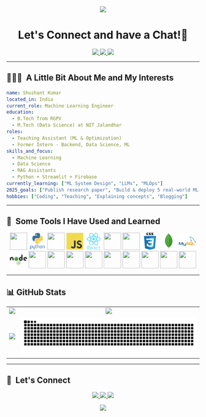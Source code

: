 <p align="center">
  <img src="https://capsule-render.vercel.app/api?type=waving&color=gradient:0d1117,2b213a&text=Hello!&textColor=e94560&height=100&section=header"/>
</p>

<h1 align="center">
  Let's Connect and have a Chat!💬
</h1>

<p align="center">
<a href="https://shushant-k1.github.io/portfolio/">
  <img height="50" src="https://user-images.githubusercontent.com/46517096/166972883-f5f1d88c-0246-4374-88ac-ded0f2cf0699.png"/>
</a>
<a href="https://www.linkedin.com/in/shushant-k1/">
  <img height="50" src="https://user-images.githubusercontent.com/46517096/166973395-19676cd8-f8ec-4abf-83ff-da8243505b82.png"/>
</a>
<a href="mailto:shushantk.ds.24@nitj.ac.in">
  <img height="50" src="https://user-images.githubusercontent.com/46517096/166973962-d05d145a-b6a0-4643-bd3d-5ac845679367.png"/>
</a>
</p>

---

## 👨🏻‍💻 &nbsp;A Little Bit About Me and My Interests

```yaml
name: Shushant Kumar
located_in: India
current_role: Machine Learning Engineer
education:
  - B.Tech from RGPV
  - M.Tech (Data Science) at NIT Jalandhar
roles:
  - Teaching Assistant (ML & Optimization)
  - Former Intern - Backend, Data Science, ML
skills_and_focus:
  - Machine Learning
  - Data Science
  - RAG Assistants
  - Python + Streamlit + Firebase
currently_learning: ["ML System Design", "LLMs", "MLOps"]
2025_goals: ["Publish research paper", "Build & deploy 5 real-world ML apps"]
hobbies: ["Coding", "Teaching", "Explaining concepts", "Blogging"]
```

---

## 🚀 &nbsp;Some Tools I Have Used and Learned
<p align="center">
<img src="https://cdn.jsdelivr.net/gh/devicons/devicon/icons/vscode/vscode-original.svg" width="45" height="45"/>
<img src="https://raw.githubusercontent.com/devicons/devicon/master/icons/python/python-original-wordmark.svg" width="45" height="45"/>
<img src="https://cdn.jsdelivr.net/gh/devicons/devicon/icons/cplusplus/cplusplus-original.svg" width="45" height="45"/>
<img src="https://raw.githubusercontent.com/devicons/devicon/master/icons/javascript/javascript-original.svg" width="45" height="45" />
<img src="https://raw.githubusercontent.com/devicons/devicon/master/icons/react/react-original-wordmark.svg" width="45" height="45" />
<img src="https://cdn.jsdelivr.net/gh/devicons/devicon/icons/html5/html5-original.svg" width="45" height="45"/>
<img src="https://cdn.jsdelivr.net/gh/devicons/devicon@latest/icons/bootstrap/bootstrap-original-wordmark.svg" width="45" height="45" />
<img src="https://raw.githubusercontent.com/devicons/devicon/master/icons/css3/css3-original-wordmark.svg" width="45" height="45" />
<img src="https://raw.githubusercontent.com/devicons/devicon/master/icons/mongodb/mongodb-original.svg" width="45" height="45" />
<img src="https://raw.githubusercontent.com/devicons/devicon/master/icons/mysql/mysql-original-wordmark.svg" width="45" height="45" />
<img src="https://raw.githubusercontent.com/devicons/devicon/master/icons/nodejs/nodejs-original-wordmark.svg" width="45" height="45" />
<img src="https://cdn.jsdelivr.net/gh/devicons/devicon/icons/docker/docker-original.svg" width="45" height="45"/>
<img src="https://cdn.jsdelivr.net/gh/devicons/devicon/icons/kubernetes/kubernetes-plain.svg" width="45" height="45"/>
<img src="https://cdn.jsdelivr.net/gh/devicons/devicon/icons/amazonwebservices/amazonwebservices-plain-wordmark.svg" width="45" height="45"/>
<img src="https://cdn.jsdelivr.net/gh/devicons/devicon/icons/linux/linux-original.svg" width="45" height="45"/>       
<img src="https://cdn.jsdelivr.net/gh/devicons/devicon/icons/git/git-original.svg" width="45" height="45"/>
<img src="https://cdn.jsdelivr.net/gh/devicons/devicon/icons/bash/bash-original.svg" width="45" height="45"/>
<img src="https://cdn.jsdelivr.net/gh/devicons/devicon/icons/figma/figma-original.svg" width="45" height="45"/>   
<img src="https://img.icons8.com/color/48/streamlit.png" width="45" height="45"/>
<img src="https://img.icons8.com/color/48/google-cloud.png" width="45" height="45"/>
</p>

---

## 📊 GitHub Stats

<table align="center">
  <tr>
    <td align="center">
      <a href="https://github.com/anuraghazra/github-readme-stats">
        <img src="https://github-readme-stats.vercel.app/api?username=Shushant-k1&show_icons=true&theme=synthwave" />
      </a>
    </td>
    <td align="center">
      <a href="https://github.com/anuraghazra/github-readme-stats">
        <img src="https://github-readme-stats.vercel.app/api/top-langs/?username=Shushant-k1&layout=compact&theme=synthwave" />
      </a>
    </td>
  </tr>
  <tr>
    <td align="center">
      <a href="https://wakatime.com/@5376f2d6-0dbf-4d40-b813-7336bd764ac3">
        <img src="https://github-readme-stats.vercel.app/api/wakatime?username=@5376f2d6-0dbf-4d40-b813-7336bd764ac3&layout=compact&theme=synthwave" />
      </a>
    </td>
    <td align="center">
      <picture>
        <source media="(prefers-color-scheme: dark)" srcset="https://raw.githubusercontent.com/Shushant-k1/Shushant-k1/output/github-snake-dark.svg" />
        <source media="(prefers-color-scheme: light)" srcset="https://raw.githubusercontent.com/Shushant-k1/Shushant-k1/output/github-snake.svg" />
        <img alt="github-snake" src="https://raw.githubusercontent.com/Shushant-k1/Shushant-k1/output/github-snake.svg" />
      </picture>
    </td>
  </tr>
</table>

---

## 🤝 &nbsp;Let's Connect

<p align="center">
  <a href="https://www.linkedin.com/in/shushant-k1/">
    <img src="https://img.icons8.com/color/48/linkedin.png" width="40" />
  </a>
  <a href="mailto:shushantk.ds.24@nitj.ac.in">
    <img src="https://img.icons8.com/fluency/48/gmail.png" width="40" />
  </a>
  <a href="https://shushant-k1.github.io/portfolio/">
    <img src="https://img.icons8.com/fluency/48/domain.png" width="40" />
  </a>
</p>

<p align="center">
  <img src="https://capsule-render.vercel.app/api?type=waving&color=gradient:2b213a,0d1117&height=100&section=footer"/>
</p>
